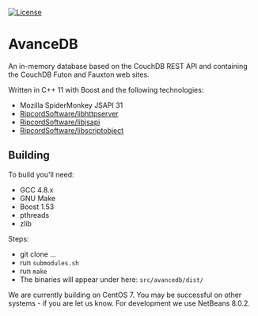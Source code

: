 [![License](http://img.shields.io/:license-agpl-blue.svg)](http://doge.agpl-license.org)
# AvanceDB
An in-memory database based on the CouchDB REST API and containing the CouchDB Futon and Fauxton web sites.

Written in C++ 11 with Boost and the following technologies:
* Mozilla SpiderMonkey JSAPI 31
* [RipcordSoftware/libhttpserver](http://github.com/RipcordSoftware/libhttpserver)
* [RipcordSoftware/libjsapi](http://github.com/RipcordSoftware/libjsapi)
* [RipcordSoftware/libscriptobject](http://github.com/RipcordSoftware/libscriptobject)

## Building
To build you'll need:
* GCC 4.8.x
* GNU Make
* Boost 1.53
* pthreads
* zlib

Steps:
* git clone ...
* run `submodules.sh`
* run `make`
* The binaries will appear under here: `src/avancedb/dist/`

We are currently building on CentOS 7. You may be successful on other systems - if you are let us know. For development we use NetBeans 8.0.2.
